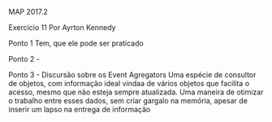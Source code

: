 MAP 2017.2

Exercicio 11
Por Ayrton Kennedy

Ponto 1 Tem, que ele pode ser praticado

Ponto 2 - 

Ponto 3 - Discursão sobre os Event Agregators
Uma espécie de consultor de objetos, com informação ideal vindaa de vários objetos que facilita o acesso, mesmo que não esteja sempre atualizada.
Uma maneira de otimizar o trabalho entre esses dados, sem criar gargalo na memória, apesar de inserir um lapso na entrega de informação

